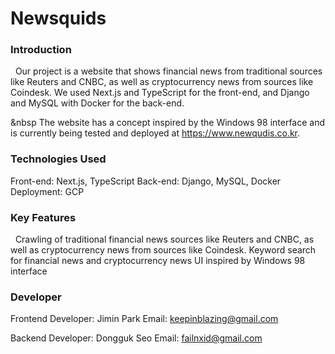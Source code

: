 <h1>Newsquids</h1>

<h3>Introduction</h3>
&nbsp Our project is a website that shows financial news from traditional sources like Reuters and CNBC, as well as cryptocurrency news from sources like Coindesk. We used Next.js and TypeScript for the front-end, and Django and MySQL with Docker for the back-end.

&nbsp The website has a concept inspired by the Windows 98 interface and is currently being tested and deployed at https://www.newqudis.co.kr.

<h3>Technologies Used</h3>

Front-end: Next.js, TypeScript
Back-end: Django, MySQL, Docker
Deployment: GCP

<h3>Key Features</h3>
&nbsp Crawling of traditional financial news sources like Reuters and CNBC, as well as cryptocurrency news from sources like Coindesk.
Keyword search for financial news and cryptocurrency news
UI inspired by Windows 98 interface

<h3>Developer</h3>

Frontend
Developer: Jimin Park
Email: keepinblazing@gmail.com

Backend
Developer: Dongguk Seo
Email: failnxid@gmail.com
